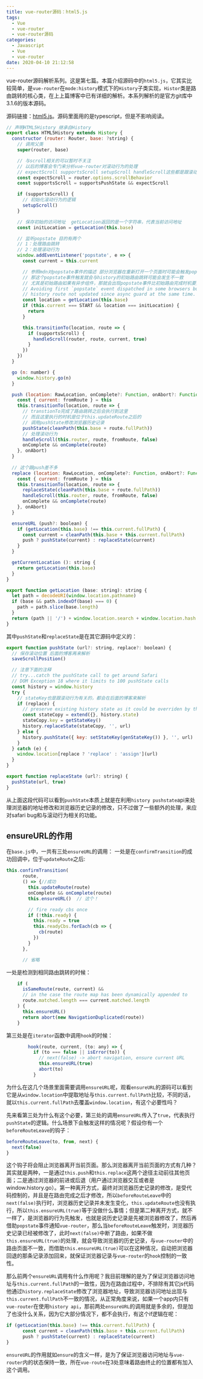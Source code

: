 ```yaml
---
title: vue-router源码：html5.js
tags:
  - Vue
  - vue-router
  - vue-router源码
categories:
  - Javascript
  - Vue
  - vue-router
date: 2020-04-10 21:12:58
---
```



vue-router源码解析系列。这是第七篇。本篇介绍源码中的`html5.js`，它其实比较简单，是`vue-router`在`mode:history`模式下的`History`子类实现，`Histor`类是路由跳转的核心类，在上上篇博客中已有详细的解析。本系列解析的是官方git库中3.1.6的版本源码。

<!-- more -->
源码链接：[html5.js](/code/vue-router/source-code/history/html5.js)。源码里面用的是typescript，但是不影响阅读。

```js
// 声明HTML5History 继承自History
export class HTML5History extends History {
  constructor (router: Router, base: ?string) {
    // 调用父类
    super(router, base)

    // 与scroll相关的可以暂时不关注
    // 以后的博客会专门来分析vue-router对滚动行为的处理
    // expectScroll supportsScroll setupScroll handleScroll这些都是跟滚动行为有关的
    const expectScroll = router.options.scrollBehavior
    const supportsScroll = supportsPushState && expectScroll

    if (supportsScroll) {
      // 初始化滚动行为的逻辑
      setupScroll()
    }

    // 保存初始的访问地址  getLocation返回的是一个字符串，代表当前访问地址
    const initLocation = getLocation(this.base)

    // 监听popstate 目的有两个
    // 1：处理路由跳转
    // 2：处理滚动行为
    window.addEventListener('popstate', e => {
      const current = this.current

      // 参照mdn对popstate事件的描述 部分浏览器在重新打开一个页面时可能会触发popstate事件
      // 那这个popstate事件触发就会与history的初始路由跳转可能会发生不一致
      // 尤其是初始路由如果有异步组件，那就会出现popstate事件比初始路由完成时机要更早触发
      // Avoiding first `popstate` event dispatched in some browsers but first
      // history route not updated since async guard at the same time.
      const location = getLocation(this.base)
      if (this.current === START && location === initLocation) {
        return
      }

      this.transitionTo(location, route => {
        if (supportsScroll) {
          handleScroll(router, route, current, true)
        }
      })
    })
  }

  go (n: number) {
    window.history.go(n)
  }

  push (location: RawLocation, onComplete?: Function, onAbort?: Function) {
    const { current: fromRoute } = this
    this.transitionTo(location, route => {
      // transtionTo完成了路由跳转之后会执行到这里
      // 而且这里执行的时机是位于this.updateRoute之后的
      // 调用pushState修改浏览器历史记录
      pushState(cleanPath(this.base + route.fullPath))
      // 处理滚动行为
      handleScroll(this.router, route, fromRoute, false)
      onComplete && onComplete(route)
    }, onAbort)
  }
 
  // 这个跟push差不多
  replace (location: RawLocation, onComplete?: Function, onAbort?: Function) {
    const { current: fromRoute } = this
    this.transitionTo(location, route => {
      replaceState(cleanPath(this.base + route.fullPath))
      handleScroll(this.router, route, fromRoute, false)
      onComplete && onComplete(route)
    }, onAbort)
  }

  ensureURL (push?: boolean) {
    if (getLocation(this.base) !== this.current.fullPath) {
      const current = cleanPath(this.base + this.current.fullPath)
      push ? pushState(current) : replaceState(current)
    }
  }

  getCurrentLocation (): string {
    return getLocation(this.base)
  }
}

export function getLocation (base: string): string {
  let path = decodeURI(window.location.pathname)
  if (base && path.indexOf(base) === 0) {
    path = path.slice(base.length)
  }
  return (path || '/') + window.location.search + window.location.hash
}
```
其中`pushState`和`replaceState`是在其它源码中定义的：
```js
export function pushState (url?: string, replace?: boolean) {
  // 保存滚动位置 后面的博客再来解析
  saveScrollPosition()

  // 注意下面的注释
  // try...catch the pushState call to get around Safari
  // DOM Exception 18 where it limits to 100 pushState calls
  const history = window.history
  try {
    // stateKey也是跟滚动行为有关的，都会在后面的博客来解析
    if (replace) {
      // preserve existing history state as it could be overriden by the user
      const stateCopy = extend({}, history.state)
      stateCopy.key = getStateKey()
      history.replaceState(stateCopy, '', url)
    } else {
      history.pushState({ key: setStateKey(genStateKey()) }, '', url)
    }
  } catch (e) {
    window.location[replace ? 'replace' : 'assign'](url)
  }
}

export function replaceState (url?: string) {
  pushState(url, true)
}
```
从上面这段代码可以看到`pushState`本质上就是在利用`history pushstate`api来处理浏览器的地址修改和浏览器历史记录的修改，只不过做了一些额外的处理，来应对safari bug和与滚动行为相关的功能。

## ensureURL的作用
在`base.js`中，一共有三处`ensureURL`的调用：
一处是在`confirmTransition`的成功回调中，位于`updateRoute`之后:
```js
this.confirmTransition(
      route,
      () => {//成功
        this.updateRoute(route)
        onComplete && onComplete(route)
        this.ensureURL()  // 这个！

        // fire ready cbs once
        if (!this.ready) {
          this.ready = true
          this.readyCbs.forEach(cb => {
            cb(route)
          })
        }
      },

      // 省略
```
一处是检测到相同路由跳转的时候：
```js
    if (
      isSameRoute(route, current) &&
      // in the case the route map has been dynamically appended to
      route.matched.length === current.matched.length
    ) {
      this.ensureURL()
      return abort(new NavigationDuplicated(route))
    }
```
第三处是在`iterator`函数中调用`hook`的时候：
```js
        hook(route, current, (to: any) => {
          if (to === false || isError(to)) {
            // next(false) -> abort navigation, ensure current URL
            this.ensureURL(true)
            abort(to)
          }
```
为什么在这几个场景里面需要调用`ensureURL`呢，观看`ensureURL`的源码可以看到它是从`window.location`中提取地址与`this.current.fullPath`比较，不同的话，就以`this.current.fullPath`去覆盖`window.location`，有这个必要性吗？

先来看第三处为什么有这个必要，第三处的调用`ensureURL`传入了`true`，代表执行`pushState`的逻辑。什么场景下会触发这样的情况呢？假设你有一个`beforeRouteLeave`的钩子：
```js
beforeRouteLeave(to, from, next) {
  next(false)
}
```
这个钩子将会阻止浏览器离开当前页面。那么浏览器离开当前页面的方式有几种？其实就是两种，一是通过`this.push`和`this.replace`这两个途径主动前往其他页面；二是通过浏览器的前进或后退（用户通过浏览器交互或者是window.history.go）。第一种离开方式，最终对浏览器历史记录的修改，是受代码控制的，并且是在路由完成之后才修改，所以`beforeRouteLeave`中的`next(false)`执行时，浏览器历史记录并未发生变化，`this.updateRoute`也没有执行，所以`this.ensureURL(true)`等于没做什么事情；但是第二种离开方式，就不一样了，是浏览器的行为先触发，也就是说历史记录是先被浏览器修改了，然后再借助`popstate`事件通知`vue-router`，那么当`beforeRouteLeave`触发时，浏览器历史记录已经被修改了，此时`next(false)`中断了路由，如果不做`this.ensureURL(true)`的处理，就会导致浏览器的历史记录，与`vue-router`中的路由页面不一致，而借助`this.ensureURL(true)`可以在这种情况，自动把浏览器回退的那条记录添加回来，就保证浏览器记录与`vue-router`的`hook`控制的一致性。

那么前两个`ensureURL`调用有什么作用呢？我目前理解的是为了保证浏览器访问地址与`this.current.fullPath`的一致性，因为在路由过程中，不排除有其它js代码他通过`history.replaceState`修改了浏览器地址，导致浏览器访问地址出现与`this.current.fullPath`不一致的情况，从正常角度来说，如果一个app内只有`vue-router`在使用`history api`，那前两处`ensureURL`的调用就是多余的，但是加了也没什么关系，因为它大部分情况下，都不会执行，有这个if逻辑在呢：
```js
if (getLocation(this.base) !== this.current.fullPath) {
      const current = cleanPath(this.base + this.current.fullPath)
      push ? pushState(current) : replaceState(current)
}
```
`ensureURL`的作用就如`ensure`的含义一样，是为了保证浏览器访问地址与`vue-router`内的状态保持一致，所在`vue-route`在3处意味着路由终止的位置都有加入这个调用。